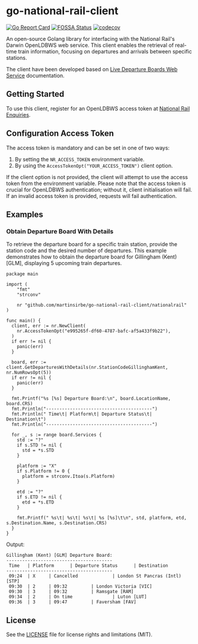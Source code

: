 # go-national-rail-client

[![Go Report Card](https://goreportcard.com/badge/github.com/martinsirbe/go-national-rail-client)](https://goreportcard.com/report/github.com/martinsirbe/go-national-rail-client)
[![FOSSA Status](https://app.fossa.com/api/projects/git%2Bgithub.com%2Fmartinsirbe%2Fgo-national-rail-client.svg?type=shield)](https://app.fossa.com/projects/git%2Bgithub.com%2Fmartinsirbe%2Fgo-national-rail-client?ref=badge_shield)
[![codecov](https://codecov.io/gh/martinsirbe/go-national-rail-client/branch/main/graph/badge.svg)](https://codecov.io/gh/martinsirbe/go-national-rail-client)

An open-source Golang library for interfacing with the National Rail's Darwin OpenLDBWS web service. This client 
enables the retrieval of real-time train information, focusing on departures and arrivals between specific stations.

The client have been developed based on [Live Departure Boards Web Service][1] documentation.

## Getting Started
To use this client, register for an OpenLDBWS access token at [National Rail Enquiries][2].

## Configuration Access Token

The access token is mandatory and can be set in one of two ways:
1. By setting the `NR_ACCESS_TOKEN` environment variable.
2. By using the `AccessTokenOpt("YOUR_ACCESS_TOKEN")` client option.

If the client option is not provided, the client will attempt to use the access token from 
the environment variable. Please note that the access token is crucial for OpenLDBWS authentication; without it, 
client initialisation will fail.  
If an invalid access token is provided, requests will fail authentication.

## Examples
### Obtain Departure Board With Details
To retrieve the departure board for a specific train station, provide the station code and the desired number of 
departures. This example demonstrates how to obtain the departure board for Gillingham (Kent) [GLM], displaying 5 
upcoming train departures.

```golang
package main

import (
	"fmt"
	"strconv"

	nr "github.com/martinsirbe/go-national-rail-client/nationalrail"
)

func main() {
  client, err := nr.NewClient(
    nr.AccessTokenOpt("e995265f-df60-4787-bafc-af5a433f9b22"),
  )
  if err != nil {
    panic(err)
  }

  board, err := client.GetDeparturesWithDetails(nr.StationCodeGillinghamKent, nr.NumRowsOpt(5))
  if err != nil {
    panic(err)
  }

  fmt.Printf("%s [%s] Departure Board:\n", board.LocationName, board.CRS)
  fmt.Println("----------------------------------------")
  fmt.Println(" Time\t| Platform\t| Departure Status\t| Destination\t")
  fmt.Println("----------------------------------------")

  for _, s := range board.Services {
    std := "?"
    if s.STD != nil {
      std = *s.STD
    }

    platform := "X"
    if s.Platform != 0 {
      platform = strconv.Itoa(s.Platform)
    }

    etd := "?"
    if s.ETD != nil {
      etd = *s.ETD
    }

    fmt.Printf(" %s\t| %s\t| %s\t| %s [%s]\t\n", std, platform, etd, s.Destination.Name, s.Destination.CRS)
  }
}
```

Output:
```shell
Gillingham (Kent) [GLM] Departure Board:
----------------------------------------
 Time   | Platform      | Departure Status      | Destination   
----------------------------------------
 09:24  | X     | Cancelled             | London St Pancras (Intl) [STP]        
 09:30  | 2     | 09:32         | London Victoria [VIC] 
 09:30  | 3     | 09:32         | Ramsgate [RAM]        
 09:34  | 2     | On time               | Luton [LUT]   
 09:36  | 3     | 09:47         | Faversham [FAV]    
```

## License
See the [LICENSE](LICENSE.md) file for license rights and limitations (MIT).

[1]: https://lite.realtime.nationalrail.co.uk/openldbws/
[2]: https://realtime.nationalrail.co.uk/OpenLDBWSRegistration/
